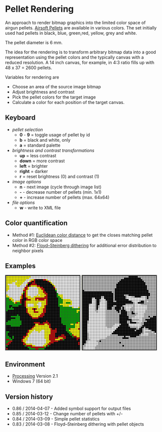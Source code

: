 Pellet Rendering
================

An approach to render bitmap graphics into the limited color space of airgun pellets.
[Airsoft Pellets](http://en.wikipedia.org/wiki/Airsoft_pellets) are available in various colors. The set initially used had pellets in black, blue, green,red, yellow, grey and white. 

The pellet diameter is 6 mm.

The idea for the rendering is to transform arbitrary bitmap data into a good representation using the pellet colors and the typically canvas with a reduced resolution. A 14 inch canvas, for example, in 4:3 ratio fills up with 48 x 37 = 2600 pellets.

Variables for rendering are

* Choose an area of the source image bitmap
* Adjust brightness and contrast
* Pick the pellet colors for the target image
* Calculate a color for each position of the target canvas.

Keyboard
--------
* *pellet selection*
	* **0** - **9** = toggle usage of pellet by id
	* **b** = black and white, only
	* **a** = standard palette 
* *brightness and contrast transformations*
	* **up** = less contrast
	* **down** = more contrast
	* **left** = brighter
	* **right** = darker
	* **r** = reset brightness (0) and contrast (1) 
* *image options*
	* **n** - next image (cycle through image list) 
	* **-** - decrease number of pellets (min. 1x1) 
	* **+** - increase number of pellets (max. 64x64)
* *file options*
	* **w** - write to XML file


Color quantification
--------------------
* Method #1: [Euclidean color distance](http://en.wikipedia.org/wiki/Euclidean_distance) to get the closes matching pellet color in RGB color space
* Method #2: [Floyd–Steinberg dithering](http://en.wikipedia.org/wiki/Floyd%E2%80%93Steinberg_dithering) for additional error distribution to neighbor pixels


Examples
--------
![Mona Lisa](Pictures/examples/Mona_Lisa_closest_match.png)
![Spock](Pictures/examples/Spock_B+W.png)


Environment
-----------
* [Processing](http://www.processing.org/) Version 2.1
* Windows 7 (64 bit)


Version history
---------------
* 0.86 / 2014-04-07 - Added symbol support for output files
* 0.85 / 2014-03-12 - Change number of pellets with +/-
* 0.84 / 2014-03-09 - Simple pellet statistics
* 0.83 / 2014-03-08 - Floyd–Steinberg dithering with pellet objects
